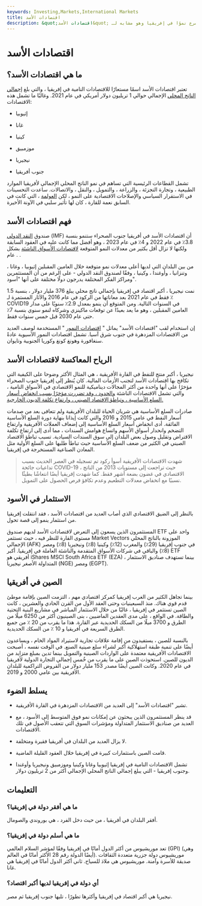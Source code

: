 ```yaml
---
keywords: Investing,Markets,International Markets
title: اقتصادات الأسد
description: &quot;اقتصادات الأسد&quot; هو مصطلح يشير إلى الاقتصادات الأسرع نموًا في إفريقيا وهو مشابه لـ &quot;اقتصادات النمور&quot; في آسيا.
---
```


# اقتصادات الأسد
## ما هي اقتصادات الأسد؟

تعتبر اقتصادات الأسد اسمًا مستعارًا للاقتصادات النامية في إفريقيا ، والتي بلغ [إجمالي الناتج المحلي](/gdp) الإجمالي حوالي 1 تريليون دولار أمريكي في عام 2021. وغالبًا ما تشمل هذه الاقتصادات:

- إثيوبيا

- غانا

- كينيا

- موزمبيق

- نيجيريا

- جنوب أفريقيا

تشمل القطاعات الرئيسية التي تساهم في نمو الناتج المحلي الإجمالي لأفريقيا الموارد الطبيعية ، وتجارة التجزئة ، والزراعة ، والتمويل ، والنقل ، والاتصالات. ساعدت التحسينات في الاستقرار السياسي والإصلاحات الاقتصادية على النمو ، لكن [العولمة](/globalization) ، التي كانت في السابق نعمة للقارة ، كان لها تأثير سلبي في الآونة الأخيرة.

## فهم اقتصادات الأسد

صندوق [النقد الدولي](/imf) (IMF) أن اقتصادات الأسد في أفريقيا جنوب الصحراء ستنمو بنسبة 3.8٪ في عام 2022 و 4٪ في عام 2023 ، وهو أفضل مما كانت عليه في العقود السابقة ولكنها لا تزال أقل بكثير من معدلات النمو المتوقعة [لاقتصادات الأسواق الناشئة](/emergingmarketeconomy) بشكل عام . .

من بين البلدان التي لديها أعلى معدلات نمو متوقعة خلال العامين المقبلين إثيوبيا ، وغانا ، وتنزانيا ، وأوغندا ، وكينيا ، وفقًا لصندوق النقد الدولي - على الرغم من أن المستثمرين ومراكز الفكر المختلفة يدرجون دولًا مختلفة على أنها "أسود".

نمت نيجيريا ، أكبر اقتصاد في إفريقيا بإجمالي ناتج محلي يبلغ 376 مليار دولار ، بنسبة 1.5 ٪ فقط في عام 2021 بعد معاناتها من الركود في عام 2016 والآثار المستمرة لـ COVID19 في السنوات التالية. ومن المتوقع أن ينمو بمعدل 2.9٪ سنويًا على مدار العامين المقبلين ، وهو ما يعد بعيدًا عن توقعات ماكينزي وشركاه لنمو سنوي بنسبة 7٪ حتى عام 2030 قبل خمس سنوات فقط.

إن استخدام لقب "اقتصادات الأسد" يماثل " [اقتصادات النمور](/tigereconomy) " المستخدمة لوصف العديد من الاقتصادات المزدهرة في جنوب شرق آسيا. تشمل اقتصادات النمور الآسيوية عادةً سنغافورة وهونغ كونغ وكوريا الجنوبية وتايوان.

## الرياح المعاكسة لاقتصادات الأسد

نيجيريا ، أكبر منتج للنفط في القارة الأفريقية ، هي المثال الأكثر وضوحا على الكيفية التي تكافح بها اقتصادات الأسد لتجنب الأزمات المالية. كان يُنظر إلى إفريقيا جنوب الصحراء مؤخرًا على أنها واحدة من أكثر المجالات ديناميكية للنمو الاقتصادي في الأسواق النامية ، والتي تشمل الاقتصادات الناشئة [والحدود ، وقد تضررت مؤخرًا بسبب انخفاض أسعار السلع الأساسية ، وتباطؤ الاقتصاد الصيني ، وارتفاع تكلفة الديون الخارجية.](/frontier-market)

صادرات السلع الأساسية هي شريان الحياة للبلدان الأفريقية ولم تتعافى بعد من صدمات أسعار النفط في عامي 2015 و 2016 والتي كانت إيذانا بنهاية دورة السلع الأساسية الفائقة. أدى انخفاض أسعار السلع الأساسية إلى إضعاف العملات الأفريقية وارتفاع التضخم وانحدار أسواق الأسهم واتساع هوامش السندات ، مما أدى إلى ارتفاع تكلفة الاقتراض وتقليل وصول بعض البلدان إلى سوق السندات السيادية. تسبب تباطؤ الاقتصاد الصيني في الكثير من ضعف السلع الأساسية حيث تباطأ طلبها على السلع الأولية مثل المعادن الصناعية المستخرجة في إفريقيا.

> شهدت الاقتصادات الأفريقية أسوأ ركود تم تسجيله في العصر الحديث بسبب تداعيات جائحة COVID-19 ، حيث تراجعت إلى مستويات 2013 من الناتج الاقتصادي في غضون بضعة أشهر فقط. كما شهدت إفريقيا أيضًا انتعاشًا بطيئًا نسبيًا مع انخفاض معدلات التطعيم وعدم تكافؤ فرص الحصول على التمويل.

>

## الاستثمار في الأسود

بالنظر إلى الضيق الاقتصادي الذي أصاب العديد من اقتصادات الأسد ، فقد انتقلت إفريقيا من استثمار ينمو إلى قصة تحول.

المستثمرون الذين يسعون إلى التعرض لاقتصادات الأسد لديهم صندوق ETF واحد على مستوى القارة للنظر فيه ، حيث تستثمر Market Vectors الموزونة بالناتج المحلي الإجمالي (AFK) في جنوب إفريقيا (29٪) والمغرب (12٪) وكينيا (8٪) ونيجيريا (8٪) ومصر (8٪) والباقي في شركات الأسواق المتقدمة والناشئة العاملة في إفريقيا. أكبر ETF أفريقي هو iShares MSCI South Africa ETF (EZA) ، بينما تستهدف صناديق الاستثمار المتداولة الأصغر نيجيريا (NGE) ومصر (EGPT).

## الصين في أفريقيا

بينما تجاهل الكثير من الغرب إفريقيا كمركز اقتصادي مهم ، التزمت الصين بإقامة موطئ قدم قوي هناك. منذ السبعينيات وحتى العقد الأول من القرن الحادي والعشرين ، كانت الصين تستثمر في إفريقيا ، غالبًا من خلال الاستثمار المباشر في مشاريع البنية التحتية والطاقة. في الواقع ، على مدى العقدين الماضيين ، بنى الصينيون أكثر من 6250 ميلًا من الطرق و 3700 ميلًا من السكك الحديدية عبر القارة. هذا ما يقرب من 20 ٪ من جميع الطرق السريعة في أفريقيا و 10 ٪ من السكك الحديدية.

بالنسبة للصين ، يستفيدون من إقامة علاقات تجارية لاستيراد المواد الخام ، ويساعدون أيضًا على تنمية طبقة استهلاكية أكبر لشراء سلع صينية الصنع. في الوقت نفسه ، أصبحت الاقتصادات الأفريقية معتمدة على الواردات الصينية والتمويل بينما تدين بمبلغ متزايد من الديون للصين. استحوذت الصين على ما يقرب من خُمس إجمالي التجارة الدولية لأفريقيا في عام 2020. وكانت الصين أيضًا مصدر 153 مليار دولار من القروض التراكمية للبلدان الأفريقية بين عامي 2000 و 2019.

## يسلط الضوء

- تشير "اقتصادات الأسد" إلى العديد من الاقتصادات المزدهرة في القارة الأفريقية.

- قد ينظر المستثمرون الذين يبحثون عن إمكانات نمو فوق المتوسط إلى الأسود ، مع العديد من صناديق الاستثمار المتداولة ومؤشرات السوق التي تتعقب الأصول في تلك الاقتصادات.

- لا يزال العديد من البلدان في أفريقيا فقيرة ومتخلفة.

- قامت الصين باستثمارات كبيرة في إفريقيا خلال العقود القليلة الماضية.

- تشمل الاقتصادات النامية في إفريقيا إثيوبيا وغانا وكينيا وموزمبيق ونيجيريا وأوغندا وجنوب إفريقيا - التي يبلغ إجمالي الناتج المحلي الإجمالي أكثر من 2 تريليون دولار.

## التعليمات

### ما هي أفقر دولة في إفريقيا؟

أفقر البلدان في أفريقيا ، من حيث دخل الفرد ، هي بوروندي والصومال.

### ما هي أسلم دولة في إفريقيا؟

تعد موريشيوس من أكثر الدول أمانًا في إفريقيا وفقًا لمؤشر السلام العالمي (GPI) (وهي أيضًا الدولة رقم 28 الأكثر أمانًا في العالم). موريشيوس دولة جزرية متعددة الثقافات صديقة للأسرة وآمنة. موريشيوس هي ملاذ للسياح. ثاني أكثر الدول أمانًا في إفريقيا هي غانا.

### أي دولة في إفريقيا لديها أكبر اقتصاد؟

نيجيريا هي أكبر اقتصاد في إفريقيا وأكثرها تطورًا ، تليها جنوب إفريقيا ثم مصر.

